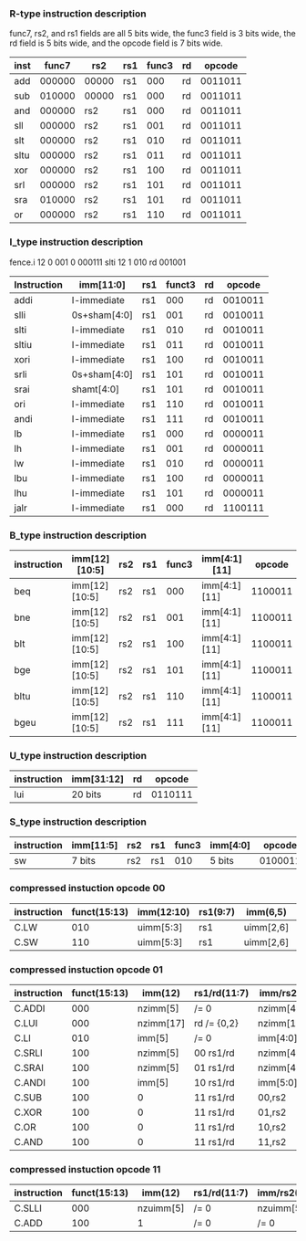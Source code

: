 ### R-type instruction description 

func7, rs2, and rs1 fields are all 5 bits wide, the func3 field is 3 bits wide, the rd field is 5 bits wide, and the opcode field is 7 bits wide.

| inst | func7  | rs2   | rs1 | func3 | rd  | opcode  |
| ---- | ------ | ----- | --- | ----- | --- | ------- |
| add  | 000000 | 00000 | rs1 | 000   | rd  | 0011011 |
| sub  | 010000 | 00000 | rs1 | 000   | rd  | 0011011 |
| and  | 000000 | rs2   | rs1 | 000   | rd  | 0011011 |
| sll  | 000000 | rs2   | rs1 | 001   | rd  | 0011011 |
| slt  | 000000 | rs2   | rs1 | 010   | rd  | 0011011 |
| sltu | 000000 | rs2   | rs1 | 011   | rd  | 0011011 |
| xor  | 000000 | rs2   | rs1 | 100   | rd  | 0011011 |
| srl  | 000000 | rs2   | rs1 | 101   | rd  | 0011011 |
| sra  | 010000 | rs2   | rs1 | 101   | rd  | 0011011 |
| or   | 000000 | rs2   | rs1 | 110   | rd  | 0011011 |



### I_type instruction description 

fence.i	12	0	001	0	000111 slti	12	1	010	rd	001001

| Instruction | imm[11:0]   | rs1 | funct3 | rd  | opcode  |
| ----------- | ----------- | --- | ------ | --- | ------- |
| addi        | I-immediate | rs1 | 000    | rd  | 0010011 |
| slli        | 0s+sham[4:0]| rs1 | 001    | rd  | 0010011 |
| slti        | I-immediate | rs1 | 010    | rd  | 0010011 |
| sltiu       | I-immediate | rs1 | 011    | rd  | 0010011 |
| xori        | I-immediate | rs1 | 100    | rd  | 0010011 |
| srli        | 0s+sham[4:0]| rs1 | 101    | rd  | 0010011 |
| srai        | shamt[4:0]  | rs1 | 101    | rd  | 0010011 |
| ori         | I-immediate | rs1 | 110    | rd  | 0010011 |
| andi        | I-immediate | rs1 | 111    | rd  | 0010011 |
| lb          | I-immediate | rs1 | 000    | rd  | 0000011 |
| lh          | I-immediate | rs1 | 001    | rd  | 0000011 |
| lw          | I-immediate | rs1 | 010    | rd  | 0000011 |
| lbu         | I-immediate | rs1 | 100    | rd  | 0000011 |
| lhu         | I-immediate | rs1 | 101    | rd  | 0000011 |
| jalr        | I-immediate | rs1 | 000    | rd  | 1100111 |


### B_type instruction description 

| instruction | imm[12][10:5] | rs2 | rs1 | func3 | imm[4:1][11] | opcode  |
| ----------- | ------------- | --- | --- | ----- | ------------ | ------- |
| beq         | imm[12][10:5] | rs2 | rs1 | 000   | imm[4:1][11] | 1100011 |
| bne         | imm[12][10:5] | rs2 | rs1 | 001   | imm[4:1][11] | 1100011 |
| blt         | imm[12][10:5] | rs2 | rs1 | 100   | imm[4:1][11] | 1100011 |
| bge         | imm[12][10:5] | rs2 | rs1 | 101   | imm[4:1][11] | 1100011 |
| bltu        | imm[12][10:5] | rs2 | rs1 | 110   | imm[4:1][11] | 1100011 |
| bgeu        | imm[12][10:5] | rs2 | rs1 | 111   | imm[4:1][11] | 1100011 |


### U_type instruction description 


| instruction | imm[31:12] | rd  | opcode  |
| ----------- | ---------- | --- | ------- |
| lui         | 20 bits    | rd  | 0110111 |





### S_type instruction description 

| instruction | imm[11:5] | rs2 | rs1 | func3 | imm[4:0] | opcode  |
| ----------- | --------- | --- | --- | ----- | -------- | ------- |
| sw          | 7 bits    | rs2 | rs1 | 010   | 5 bits   | 0100011 |



### compressed instuction opcode 00
| instruction | funct(15:13) | imm(12:10) | rs1(9:7) | imm(6,5)  | rd/rs2(4:2) | opcode(1,0) |
| ----------- | ------------ | ---------- | -------- | --------- | ----------- | ----------- |
| C.LW        | 010          | uimm[5:3]  | rs1      | uimm[2,6] | rd          | 00          |
| C.SW        | 110          | uimm[5:3]  | rs1      | uimm[2,6] | rs2         | 00          |


### compressed instuction opcode 01
| instruction | funct(15:13) | imm(12)   | rs1/rd(11:7) | imm/rs2(6:2) | opcode(1,0) |
| ----------- | ------------ | --------- | ------------ | ------------ | ----------- |
| C.ADDI      | 000          | nzimm[5]  | /= 0         | nzimm[4:0]   | 01          |
| C.LUI       | 000          | nzimm[17] | rd /= {0,2}  | nzimm[16:12] | 01          |
| C.LI        | 010          | imm[5]    | /= 0         | imm[4:0]     | 01          |
| C.SRLI      | 100          | nzimm[5]  | 00    rs1/rd | nzimm[4:0]   | 01          |
| C.SRAI      | 100          | nzimm[5]  | 01    rs1/rd | nzimm[4:0]   | 01          |
| C.ANDI      | 100          | imm[5]    | 10    rs1/rd | imm[5:0]     | 01          |
| C.SUB       | 100          | 0         | 11    rs1/rd | 00,rs2       | 01          |
| C.XOR       | 100          | 0         | 11    rs1/rd | 01,rs2       | 01          |
| C.OR        | 100          | 0         | 11    rs1/rd | 10,rs2       | 01          |
| C.AND       | 100          | 0         | 11    rs1/rd | 11,rs2       | 01          |


### compressed instuction opcode 11
| instruction | funct(15:13) | imm(12)   | rs1/rd(11:7) | imm/rs2(6:2) | opcode(1,0) |
| ----------- | ------------ | --------- | ------------ | ------------ | ----------- |
| C.SLLI      | 000          | nzuimm[5] | /= 0         | nzuimm[5:0]  | 10          |
| C.ADD       | 100          | 1         | /= 0         | /= 0         | 10          |





